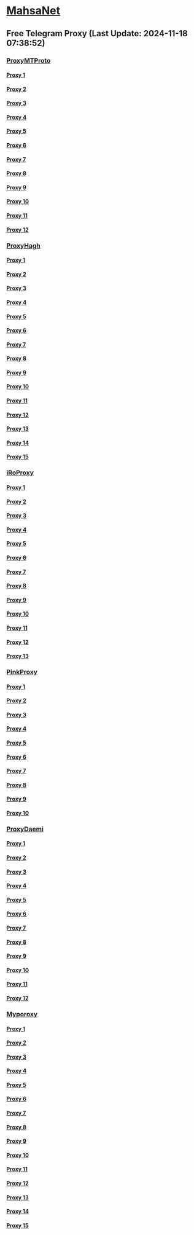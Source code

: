 
# [MahsaNet](https://t.me/mahsa_net)
## Free Telegram Proxy (Last Update: 2024-11-18 07:38:52)
### [ProxyMTProto](https://t.me/ProxyMTProto)
#### [Proxy 1](tg://proxy?server=14.102.10.11&port=888&secret=eeNEgYdJvXrFGRMCIMJdCQ)
#### [Proxy 2](tg://proxy?server=14.102.10.10&port=888&secret=eeNEgYdJvXrFGRMCIMJdCQ)
#### [Proxy 3](tg://proxy?server=irancell.bestlive.ir&port=443&secret=ee1603010200010001fc030386e24c3add726161682e6972)
#### [Proxy 4](tg://proxy?server=zabanebartar.ir.lalehhotelbonab.com.phpars.com.fam-co.com.mss-ameh.com.takh-teshir-in.com.kashan-eng.ir.takka-lastore.ir.shari-firad.com.toskala.ir.vandadrack.ir.atiehags.com.salmandan-taravat.com.tarmimmoo.ir.dvakil.ir.begita.ir.kavirmotors.motorcycles&port=443&secret=3dpBFlW2hP6Hq_WOwiNeKBY%3D)
#### [Proxy 5](tg://proxy?server=ayatd.ir.ariana-aikido.com.daryayenour.com.bamashin.net.novininsur.ir.amlakeahwaz.ir.mohsenabbasnejad.ir.abolfazlkerachi-an.com.demokar.ir.qwp.ir.loriscare.ir.ayandetazan.com.sk-electronic.co.ir.tarazmand.ir.drnerd.ir.localphp.ir.playstoreyazdnew.online&port=443&secret=3dpBFlW2hP6Hq_WOwiNeKBY%3D)
#### [Proxy 6](tg://proxy?server=14.102.10.12&port=888&secret=eeNEgYdJvXrFGRMCIMJdCQ)
#### [Proxy 7](tg://proxy?server=14.102.10.13&port=888&secret=eeNEgYdJvXrFGRMCIMJdCQ)
#### [Proxy 8](tg://proxy?server=14.102.10.20&port=888&secret=eeNEgYdJvXrFGRMCIMJdCQ)
#### [Proxy 9](tg://proxy?server=14.102.10.21&port=888&secret=eeNEgYdJvXrFGRMCIMJdCQ)
#### [Proxy 10](tg://proxy?server=Server.kamcal.ir&port=443&secret=ee1603010200010001fc030386e24c3add726161682e6972)
#### [Proxy 11](tg://proxy?server=Adsl.kamcal.ir&port=443&secret=ee1603010200010001fc030386e24c3add726161682e6972)
#### [Proxy 12](tg://proxy?server=irancell.bestlive.ir&port=443&secret=ee1603010200010001fc030386e24c3add726161682e6972)
### [ProxyHagh](https://t.me/ProxyHagh)
#### [Proxy 1](tg://proxy?server=hamrah.kamcal.ir&port=888&secret=eeRigzNJvXrFGRMCIMJdEAtY2RueWVrdGFuZXQuY29tZmFyYWthdi5jb212YW4ubmFqdmEuY29tAAAAAAAAAAAAAAAAAAAAAAAAAAAAAAAA)
#### [Proxy 2](tg://proxy?server=Free.kamcal.ir&port=443&secret=ee1603010200010001fc030386e24c3add726161682e6972)
#### [Proxy 3](tg://proxy?server=Free.kamcal.ir&port=443&secret=ee1603010200010001fc030386e24c3add726161682e6972)
#### [Proxy 4](tg://proxy?server=hamrah.kamcal.ir&port=888&secret=eeRigzNJvXrFGRMCIMJdEAtY2RueWVrdGFuZXQuY29tZmFyYWthdi5jb212YW4ubmFqdmEuY29tAAAAAAAAAAAAAAAAAAAAAAAAAAAAAAAA)
#### [Proxy 5](tg://proxy?server=Free.kamcal.ir&port=443&secret=ee1603010200010001fc030386e24c3add726161682e6972)
#### [Proxy 6](tg://proxy?server=Free.kamcal.ir&port=443&secret=ee1603010200010001fc030386e24c3add726161682e6972)
#### [Proxy 7](tg://proxy?server=hamrah.kamcal.ir&port=888&secret=eeRigzNJvXrFGRMCIMJdEAtY2RueWVrdGFuZXQuY29tZmFyYWthdi5jb212YW4ubmFqdmEuY29tAAAAAAAAAAAAAAAAAAAAAAAAAAAAAAAA)
#### [Proxy 8](tg://proxy?server=Free.kamcal.ir&port=443&secret=ee1603010200010001fc030386e24c3add726161682e6972)
#### [Proxy 9](tg://proxy?server=Free.kamcal.ir&port=443&secret=ee1603010200010001fc030386e24c3add726161682e6972)
#### [Proxy 10](tg://proxy?server=hamrah.kamcal.ir&port=888&secret=eeRigzNJvXrFGRMCIMJdEAtY2RueWVrdGFuZXQuY29tZmFyYWthdi5jb212YW4ubmFqdmEuY29tAAAAAAAAAAAAAAAAAAAAAAAAAAAAAAAA)
#### [Proxy 11](tg://proxy?server=Free.kamcal.ir&port=443&secret=ee1603010200010001fc030386e24c3add726161682e6972)
#### [Proxy 12](tg://proxy?server=Free.kamcal.ir&port=443&secret=ee1603010200010001fc030386e24c3add726161682e6972)
#### [Proxy 13](tg://proxy?server=hamrah.kamcal.ir&port=888&secret=eeRigzNJvXrFGRMCIMJdEAtY2RueWVrdGFuZXQuY29tZmFyYWthdi5jb212YW4ubmFqdmEuY29tAAAAAAAAAAAAAAAAAAAAAAAAAAAAAAAA)
#### [Proxy 14](tg://proxy?server=Free.kamcal.ir&port=443&secret=ee1603010200010001fc030386e24c3add726161682e6972)
#### [Proxy 15](tg://proxy?server=Free.kamcal.ir&port=443&secret=ee1603010200010001fc030386e24c3add726161682e6972)
### [iRoProxy](https://t.me/iRoProxy)
#### [Proxy 1](tg://proxy?server=82.153.35.200&port=20&secret=7gAA8A8Pd1VV____9QBuLmktLS13d3cuYXBhcmF0LmNvbS0%3D)
#### [Proxy 2](tg://proxy?server=82.153.35.201&port=20&secret=7gAA8A8Pd1VV____9QBuLmktLS13d3cuYXBhcmF0LmNvbS0%3D)
#### [Proxy 3](tg://proxy?server=82.153.35.199&port=20&secret=7gAA8A8Pd1VV____9QBuLmktLS13d3cuYXBhcmF0LmNvbS0%3D)
#### [Proxy 4](tg://proxy?server=82.153.35.177&port=5&secret=7gAA8A8Pd__1VV______9QB2LmNwLS0%3D)
#### [Proxy 5](tg://proxy?server=82.153.35.205&port=20&secret=eeNEgYdJvXrFGRMCIMJdCQ)
#### [Proxy 6](tg://proxy?server=82.153.35.204&port=20&secret=eeNEgYdJvXrFGRMCIMJdCQ)
#### [Proxy 7](tg://proxy?server=82.153.35.203&port=85&secret=eeRighJJvXrFGRMCIMJdCQ)
#### [Proxy 8](tg://proxy?server=82.153.35.165&port=85&secret=eeRighJJvXrFGRMCIMJdCQ)
#### [Proxy 9](tg://proxy?server=82.153.35.197&port=85&secret=eeRighJJvXrFGRMCIMJdCQ)
#### [Proxy 10](tg://proxy?server=82.153.35.198&port=85&secret=eeRighJJvXrFGRMCIMJdCQ)
#### [Proxy 11](tg://proxy?server=82.153.35.191&port=85&secret=eeRighJJvXrFGRMCIMJdCQ)
#### [Proxy 12](tg://proxy?server=82.153.35.184&port=85&secret=eeRighJJvXrFGRMCIMJdCQ)
#### [Proxy 13](tg://proxy?server=82.153.35.185&port=85&secret=eeRighJJvXrFGRMCIMJdCQ)
### [PinkProxy](https://t.me/PinkProxy)
#### [Proxy 1](tg://proxy?server=185.244.183.183&port=443&secret=FgMBAgABAAH8AwOG4kw63Q==)
#### [Proxy 2](tg://proxy?server=185.244.180.235&port=443&secret=FgMBAgABAAH8AwOG4kw63Q==)
#### [Proxy 3](tg://proxy?server=185.173.39.47&port=443&secret=FgMBAgABAAH8AwOG4kw63Q==)
#### [Proxy 4](tg://proxy?server=77.232.38.55&port=443&secret=FgMBAgABAAH8AwOG4kw63Q==)
#### [Proxy 5](tg://proxy?server=77.232.38.37&port=443&secret=FgMBAgABAAH8AwOG4kw63Q==)
#### [Proxy 6](tg://proxy?server=91.142.77.23&port=443&secret=FgMBAgABAAH8AwOG4kw63Q==)
#### [Proxy 7](tg://proxy?server=176.65.135.10&port=443&secret=eeRighJJvXrFGRMCIMJdCQ)
#### [Proxy 8](tg://proxy?server=176.65.135.11&port=443&secret=eeRighJJvXrFGRMCIMJdCQ)
#### [Proxy 9](tg://proxy?server=176.65.135.12&port=443&secret=eeRighJJvXrFGRMCIMJdCQ)
#### [Proxy 10](tg://proxy?server=176.65.135.13&port=443&secret=eeRighJJvXrFGRMCIMJdCQ)
### [ProxyDaemi](https://t.me/ProxyDaemi)
#### [Proxy 1](tg://proxy?server=aboreihan.biroonivadarooni.aboalisina.amirkabir.khayam.ferdosi.ssaaadi.khaje.hafezshirazi.eram.molana.shamsetabrizi.mojtamemarkazimal.smartbtaa.info&port=443&secret=1603010200010001fc030386e24c3add)
#### [Proxy 2](tg://proxy?server=gblpro.pahlevanporiaye.vali.pahlevanheidar.varzesh.proteinandwheyanddrtiger.drtigervpn.netghavisorat.info&port=443&secret=1603010200010001fc030386e24c3add)
#### [Proxy 3](tg://proxy?server=hitek.nktedare.fullvasle.uvresghhj.besmrllahe.taadalaho.info&port=443&secret=1603010200010001fc030386e24c3add)
#### [Proxy 4](tg://proxy?server=hakhamaneshian.pasargad.takhtejamshid.ghavikehastim.motamenbash.vafaghatsaket.toksmoks.info&port=443&secret=1603010200010001fc030386e24c3add)
#### [Proxy 5](tg://proxy?server=irancell.ggg.irancell.irancell_yo.want_to.clash_with.this.microsoft.com.there_is_no.place_nano.localhost.bing.com.count_with_me.cyou.com.now_sudo.rm_rf.ddns.net.we_are_here.again_to_fight.with_everyone.i_am.nabashi-yekihast.info.&port=8087&secret=FgMBAgABAAH8AwOG4kw63Q%3D%3D)
#### [Proxy 6](tg://proxy?server=157.90.22.27&port=443&secret=5mB7kIicxgcZ0hcMsoUZYgAAAAAAAAAAAAAAAAAAAAkIicxgcZ0hcMsAAAA0hcMsAAAA)
#### [Proxy 7](tg://proxy?server=drtiger.vpn.proxy.ghavi.nab.jangi.bestmtp.proxy.root.began.how.dodegivsjkbm.smartbtaa.info&port=443&secret=1603010200010001fc030386e24c3add)
#### [Proxy 8](tg://proxy?server=esalat.miniran.shop&port=14&secret=eeNEgYdJvXrFGRMCIMJdCQ)
#### [Proxy 9](tg://proxy?server=195.26.227.16&port=14&secret=eeNEgYdJvXrFGRMCIMJdCQ)
#### [Proxy 10](tg://proxy?server=esalat.pesarelak.ir&port=14&secret=eeNEgYdJvXrFGRMCIMJdCQ)
#### [Proxy 11](tg://proxy?server=195.26.226.19&port=14&secret=eeNEgYdJvXrFGRMCIMJdCQ)
#### [Proxy 12](tg://proxy?server=real.proxy.dblpro.galexyzfold.tasho.token.apikey.secrethowfortag.newyear2025.netghavisorat.info&port=443&secret=1603010200010001fc030386e24c3add)
### [Myporoxy](https://t.me/Myporoxy)
#### [Proxy 1](tg://proxy?server=cloudflare.com.nokia.com.co.uk.do_yo.want_to.clash_with.this.www.microsoft.com.there_is_no.place_like.localhost.www.bing.com.count_with_me.cyou.net.digikala.com.www.enamad.ir.www.google.again_to_fight.everyone.i_am.the_internet.mehrvilla.info.&port=120&secret=7gAA8A8Pd1VV____9QBuLmktLS0tLS13ZWIuYXBwY2VudGVyLm1zaS0tLS0tLQ)
#### [Proxy 2](tg://proxy?server=cloudflare.com.nokia.com.co.uk.do_yo.want_to.clash_with.this.www.microsoft.com.there_is_no.place_like.localhost.www.bing.com.count_with_me.cyou.net.digikala.com.www.enamad.ir.www.google.com.again_to_fight.everyone.i_am.the_internet.dl-yoogle-com.info.&port=65&secret=7gAA8A8Pd1VV____9QBuLmktLS0tLS13ZWIuYXBwY2VudGVyLm1zaS0tLS0tLQ)
#### [Proxy 3](tg://proxy?server=cloudflare.com.nokia.com.co.uk.do_yo.want_to.clash_with.this.www.microsoft.com.there_is_no.place_like.localhost.www.bing.com.count_with_me.cyou.net.digikala.com.www.enamad.ir.www.google.com.again_to_fight.everyone.i_am.the_internet.fidelitiy-car.info.&port=144&secret=7gAA8A8Pd1VV____9QBuLmktLS0tLS13ZWIuYXBwY2VudGVyLm1zaS0tLS0tLQ)
#### [Proxy 4](tg://proxy?server=cloudflare.com.nokia.com.co.uk.do_yo.want_to.clash_with.this.www.microsoft.com.there_is_no.place_like.localhost.www.bing.com.count_with_me.cyou.net.digikala.com.www.enamad.ir.www.google.again_to_fight.everyone.i_am.the_internet.jormakor-rakt.info&port=441&secret=7gAA8A8Pd1VV____9QBuLmktLS0tLS13ZWIuYXBwY2VudGVyLm1zaS0tLS0tLQ)
#### [Proxy 5](tg://proxy?server=cloudflare.com.nokia.com.co.uk.do_yo.want_to.clash_with.this.www.microsoft.com.there_is_no.place_like.localhost.www.bing.com.count_with_me.cyou.net.digikala.com.www.enamad.ir.www.google.again_to_fight.everyone.i_am.the_internet.mehrvilla.info.&port=120&secret=7gAA8A8Pd1VV____9QBuLmktLS0tLS13ZWIuYXBwY2VudGVyLm1zaS0tLS0tLQ)
#### [Proxy 6](tg://proxy?server=cloudflare.com.nokia.com.co.uk.do_yo.want_to.clash_with.this.www.microsoft.com.there_is_no.place_like.localhost.www.bing.com.count_with_me.cyou.net.digikala.com.www.enamad.ir.www.google.com.again_to_fight.everyone.i_am.the_internet.dl-yoogle-com.info.&port=65&secret=7gAA8A8Pd1VV____9QBuLmktLS0tLS13ZWIuYXBwY2VudGVyLm1zaS0tLS0tLQ)
#### [Proxy 7](tg://proxy?server=cloudflare.com.nokia.com.co.uk.do_yo.want_to.clash_with.this.www.microsoft.com.there_is_no.place_like.localhost.www.bing.com.count_with_me.cyou.net.digikala.com.www.enamad.ir.www.google.com.again_to_fight.everyone.i_am.the_internet.fidelitiy-car.info.&port=144&secret=7gAA8A8Pd1VV____9QBuLmktLS0tLS13ZWIuYXBwY2VudGVyLm1zaS0tLS0tLQ)
#### [Proxy 8](tg://proxy?server=cloudflare.com.nokia.com.co.uk.do_yo.want_to.clash_with.this.www.microsoft.com.there_is_no.place_like.localhost.www.bing.com.count_with_me.cyou.net.digikala.com.www.enamad.ir.www.google.again_to_fight.everyone.i_am.the_internet.jormakor-rakt.info&port=441&secret=7gAA8A8Pd1VV____9QBuLmktLS0tLS13ZWIuYXBwY2VudGVyLm1zaS0tLS0tLQ)
#### [Proxy 9](tg://proxy?server=cloudflare.com.nokia.com.co.uk.do_yo.want_to.clash_with.this.www.microsoft.com.there_is_no.place_like.localhost.www.bing.com.count_with_me.cyou.net.digikala.com.www.enamad.ir.www.google.again_to_fight.everyone.i_am.the_internet.mehrvilla.info.&port=120&secret=7gAA8A8Pd1VV____9QBuLmktLS0tLS13ZWIuYXBwY2VudGVyLm1zaS0tLS0tLQ)
#### [Proxy 10](tg://proxy?server=cloudflare.com.nokia.com.co.uk.do_yo.want_to.clash_with.this.www.microsoft.com.there_is_no.place_like.localhost.www.bing.com.count_with_me.cyou.net.digikala.com.www.enamad.ir.www.google.com.again_to_fight.everyone.i_am.the_internet.dl-yoogle-com.info.&port=65&secret=7gAA8A8Pd1VV____9QBuLmktLS0tLS13ZWIuYXBwY2VudGVyLm1zaS0tLS0tLQ)
#### [Proxy 11](tg://proxy?server=cloudflare.com.nokia.com.co.uk.do_yo.want_to.clash_with.this.www.microsoft.com.there_is_no.place_like.localhost.www.bing.com.count_with_me.cyou.net.digikala.com.www.enamad.ir.www.google.com.again_to_fight.everyone.i_am.the_internet.fidelitiy-car.info.&port=144&secret=7gAA8A8Pd1VV____9QBuLmktLS0tLS13ZWIuYXBwY2VudGVyLm1zaS0tLS0tLQ)
#### [Proxy 12](tg://proxy?server=cloudflare.com.nokia.com.co.uk.do_yo.want_to.clash_with.this.www.microsoft.com.there_is_no.place_like.localhost.www.bing.com.count_with_me.cyou.net.digikala.com.www.enamad.ir.www.google.again_to_fight.everyone.i_am.the_internet.jormakor-rakt.info&port=441&secret=7gAA8A8Pd1VV____9QBuLmktLS0tLS13ZWIuYXBwY2VudGVyLm1zaS0tLS0tLQ)
#### [Proxy 13](tg://proxy?server=cloudflare.com.nokia.com.co.uk.do_yo.want_to.clash_with.this.www.microsoft.com.there_is_no.place_like.localhost.www.bing.com.count_with_me.cyou.net.digikala.com.www.enamad.ir.www.google.com.again_to_fight.everyone.i_am.the_internet.deldadeyetoam.info.&port=5888&secret=eeRigzNJvXrFGRMCIMJdEA)
#### [Proxy 14](tg://proxy?server=cloudflare.com.nokia.com.co.uk.do_yo.want_to.clash_with.this.www.microsoft.com.there_is_no.place_like.localhost.www.bing.com.count_with_me.cyou.net.digikala.com.www.enamad.ir.www.google.com.again_to_fight.everyone.i_am.the_internet.deldadeyetoam.info.&port=5888&secret=eeRigzNJvXrFGRMCIMJdEA)
#### [Proxy 15](tg://proxy?server=cloudflare.com.nokia.com.co.uk.do_yo.want_to.clash_with.this.www.microsoft.com.there_is_no.place_like.localhost.www.bing.com.count_with_me.cyou.net.digikala.com.www.enamad.ir.www.google.com.again_to_fight.everyone.i_am.the_internet.dl-yoogle-com.info.&port=65&secret=7gAA8A8Pd1VV____9QBuLmktLS0tLS13ZWIuYXBwY2VudGVyLm1zaS0tLS0tLQ)

    
